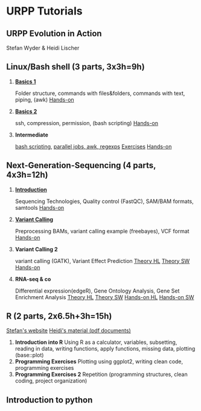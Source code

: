     
# URPP Tutorials
## URPP Evolution in Action

Stefan Wyder & Heidi Lischer


## Linux/Bash shell (3 parts, 3x3h=9h)

1. [**Basics 1**](http://milchmolch.github.io/URPP_Tutorials/LinuxShell/Unix_Part1.html)

   Folder structure, commands with files&folders, commands with text, piping, (awk)
   [Hands-on](NGS/URPP_Tutorial_LinuxPart1.pdf)
2. [**Basics 2**](http://milchmolch.github.io/URPP_Tutorials/LinuxShell/Unix_Part2.html)

   ssh, compression, permission, (bash scripting)
   [Hands-on](http://milchmolch.github.io/URPP_Tutorials/NGS/URPP_Tutorial_LinuxPart2.pdf)
3. **Intermediate** 

   [bash scripting](http://milchmolch.github.io/URPP_Tutorials/LinuxShell/URPP_Tutorial_LinuxPart3_HL.pdf), [parallel jobs, awk, regexps](http://milchmolch.github.io/URPP_Tutorials/LinuxShell/Unix_Part3.html)
   [Exercises](http://milchmolch.github.io/URPP_Tutorials/LinuxShell/URPP_Tutorial_LinuxPart3_HL.pdf) [Hands-on](http://milchmolch.github.io/URPP_Tutorials/LinuxShell/URPP_Hands-on_UnixPart3_SW.pdf)

## Next-Generation-Sequencing (4 parts, 4x3h=12h)

1. [**Introduction**](http://milchmolch.github.io/URPP_Tutorials/NGS/URPP_Tutorial_NGS_Part1.pdf) 

   Sequencing Technologies, Quality control (FastQC), SAM/BAM formats, samtools
   [Hands-on](http://milchmolch.github.io/URPP_Tutorials/NGS/URPP_Hands-on_NGS_Part1.pdf) 
2. [**Variant Calling**](http://milchmolch.github.io/URPP_Tutorials/NGS/URPP_Tutorial_NGS_Part2.pdf)

   Preprocessing BAMs, variant calling example (freebayes), VCF format
   [Hands-on](http://milchmolch.github.io/URPP_Tutorials/NGS/URPP_Hands-on_NGS_Part2.pdf)
3. **Variant Calling 2**

   variant calling (GATK), Variant Effect Prediction
   [Theory HL](http://milchmolch.github.io/URPP_Tutorials/NGS/URPP_Tutorial_NGS_Part3_HL.pdf) [Theory SW](http://milchmolch.github.io/URPP_Tutorials/NGS/URPP_Tutorial_NGS_Part3_SW.pdf) [Hands-on](http://milchmolch.github.io/URPP_Tutorials/NGS/URPP_Exercises_NGS_Part3.pdf)
4. **RNA-seq & co**

   Differential expression(edgeR), Gene Ontology Analysis, Gene Set Enrichment Analysis
   [Theory HL](http://milchmolch.github.io/URPP_Tutorials/NGS/URPP_Tutorial_RNAseq_HL.pdf) [Theory SW](http://milchmolch.github.io/URPP_Tutorials/NGS/URPP_Tutorial_RNAseq_SW.pdf) [Hands-on HL](http://milchmolch.github.io/URPP_Tutorials/NGS/Exercises_RNAseq_Tutorial_HL.pdf) [Hands-on SW](http://milchmolch.github.io/URPP_Tutorials/NGS/Exercises_RNAseq_Tutorial_SW.pdf)


## R (2 parts, 2x6.5h+3h=15h)

[Stefan's website](http://milchmolch.github.io/R_Tutorial/)
[Heidi's material (pdf documents)]()


1. **Introduction into R**
   Using R as a calculator, variables, subsetting, reading in data, writing functions, apply functions, missing data, plotting (base::plot)
2. **Programming Exercises**
   Plotting using ggplot2, writing clean code, programming exercises
3. **Programming Exercises 2**
   Repetition (programming structures, clean coding, project organization)


## Introduction to python

